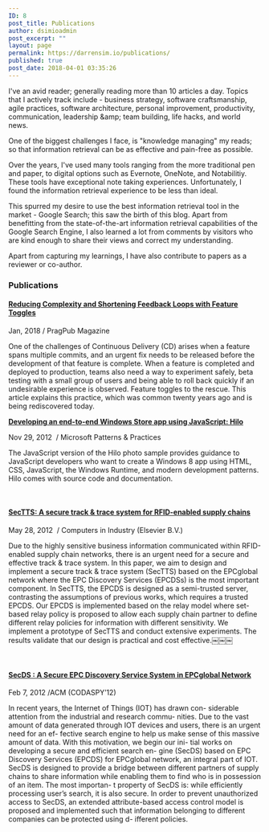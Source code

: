 ```yaml
---
ID: 8
post_title: Publications
author: dsimioadmin
post_excerpt: ""
layout: page
permalink: https://darrensim.io/publications/
published: true
post_date: 2018-04-01 03:35:26
---
```

I've an avid reader; generally reading more than 10 articles a day. Topics that I actively track include - business strategy, software craftsmanship, agile practices, software architecture, personal improvement, productivity, communication, leadership &amp;amp; team building, life hacks, and world news.

One of the biggest challenges I face, is "knowledge managing" my reads; so that information retrieval can be as effective and pain-free as possible.

Over the years, I've used many tools ranging from the more traditional pen and paper, to digital options such as Evernote, OneNote, and Notabilitiy. These tools have exceptional note taking experiences. Unfortunately, I found the information retrieval experience to be less than ideal.

This spurred my desire to use the best information retrieval tool in the market - Google Search; this saw the birth of this blog. Apart from benefitting from the state-of-the-art information retrieval capabilities of the Google Search Engine, I also learned a lot from comments by visitors who are kind enough to share their views and correct my understanding.

Apart from capturing my learnings, I have also contribute to papers as a reviewer or co-author.
<h3>Publications</h3>
<h4><a href="https://web.archive.org/web/20180624072619/https://pragprog.com/news/node-js-8-the-right-way-practical-server-side-javascript-that-scales-in-print-january-pragpub" target="_blank" rel="noopener">Reducing Complexity and Shortening Feedback Loops with Feature Toggles</a></h4>
Jan, 2018 / PragPub Magazine

One of the challenges of Continuous Delivery (CD) arises when a feature spans multiple commits, and an urgent fix needs to be released before the development of that feature is complete. When a feature is completed and deployed to production, teams also need a way to experiment safely, beta testing with a small group of users and being able to roll back quickly if an undesirable experience is observed. Feature toggles to the rescue. This article explains this practice, which was common twenty years ago and is being rediscovered today.
<h4 class="pv-accomplishment-entity__title" style="display: inline !important;"><a href="http://msdn.microsoft.com/en-us/library/windows/apps/jj863142.aspx" target="_blank" rel="noopener">Developing an end-to-end Windows Store app using JavaScript: Hilo</a></h4>
<p class="pv-accomplishment-entity__subtitle"><span class="pv-accomplishment-entity__date">Nov 29, 2012 </span><span class="pv-accomplishment-entity__publisher"> <span class="visually-hidden">/ </span>Microsoft Patterns &amp; Practices</span></p>
<p class="pv-accomplishment-entity__description Sans-15px-black-70%">The JavaScript version of the Hilo photo sample provides guidance to JavaScript developers who want to create a Windows 8 app using HTML, CSS, JavaScript, the Windows Runtime, and modern development patterns. Hilo comes with source code and documentation.</p>
&nbsp;
<h4 class="pv-accomplishment-entity__title"><a href="http://www.sciencedirect.com/science/article/pii/S016636151200084X" target="_blank" rel="noopener">SecTTS: A secure track &amp; trace system for RFID-enabled supply chains</a></h4>
<p class="pv-accomplishment-entity__subtitle"><span class="pv-accomplishment-entity__date">May 28, 2012 </span><span class="pv-accomplishment-entity__publisher"> <span class="visually-hidden">/ </span>Computers in Industry (Elsevier B.V.)</span></p>
<p class="pv-accomplishment-entity__description Sans-15px-black-70%">Due to the highly sensitive business information communicated within RFID-enabled supply chain networks, there is an urgent need for a secure and effective track &amp; trace system. In this paper, we aim to design and implement a secure track &amp; trace system (SecTTS) based on the EPCglobal network where the EPC Discovery Services (EPCDSs) is the most important component. In SecTTS, the EPCDS is designed as a semi-trusted server, contrasting the assumptions of previous works, which requires a trusted EPCDS. Our EPCDS is implemented based on the relay model where set-based relay policy is proposed to allow each supply chain partner to define different relay policies for information with different sensitivity. We implement a prototype of SecTTS and conduct extensive experiments. The results validate that our design is practical and cost effective.￼￼￼</p>
&nbsp;
<h4 class="pv-accomplishment-entity__title"><a href="http://dl.acm.org/citation.cfm?id=2133634&amp;dl=ACM&amp;coll=DL&amp;CFID=874757641&amp;CFTOKEN=11384620" target="_blank" rel="noopener">SecDS : A Secure EPC Discovery Service System in EPCglobal Network</a></h4>
<p class="pv-accomplishment-entity__subtitle"><span class="pv-accomplishment-entity__date">Feb 7, 2012 /</span><span class="pv-accomplishment-entity__publisher">ACM (CODASPY’12)</span></p>
<p class="pv-accomplishment-entity__description Sans-15px-black-70%">In recent years, the Internet of Things (IOT) has drawn con- siderable attention from the industrial and research commu- nities. Due to the vast amount of data generated through IOT devices and users, there is an urgent need for an ef- fective search engine to help us make sense of this massive amount of data. With this motivation, we begin our ini- tial works on developing a secure and efficient search en- gine (SecDS) based on EPC Discovery Services (EPCDS) for EPCglobal network, an integral part of IOT. SecDS is designed to provide a bridge between different partners of supply chains to share information while enabling them to find who is in possession of an item. The most importan- t property of SecDS is: while efficiently processing user’s search, it is also secure. In order to prevent unauthorized access to SecDS, an extended attribute-based access control model is proposed and implemented such that information belonging to different companies can be protected using d- ifferent policies.</p>